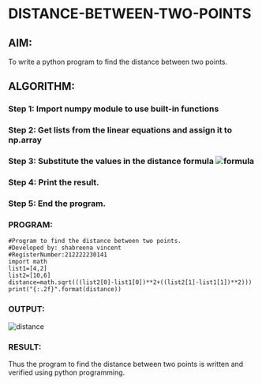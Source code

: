 # DISTANCE-BETWEEN-TWO-POINTS

## AIM:
To write a python program to find the distance between two points.

## ALGORITHM:
### Step 1: Import numpy module to use built-in functions
### Step 2: Get lists from the linear equations and assign it to np.array
### Step 3: Substitute the values in the distance formula ![formula](https://user-images.githubusercontent.com/119475721/228170464-62332e47-ab96-487e-a74b-9da312e50bcc.png)
### Step 4: Print the result.
### Step 5: End the program.


### PROGRAM:
 ```
 #Program to find the distance between two points.
#Developed by: shabreena vincent
#RegisterNumber:212222230141
import math
list1=[4,2]
list2=[10,6]
distance=math.sqrt(((list2[0]-list1[0])**2+((list2[1]-list1[1])**2)))
print("{:.2f}".format(distance))
```


### OUTPUT:




![distance](https://user-images.githubusercontent.com/119475721/228169871-b5512d0f-d54d-4224-80af-183fe6272142.png)


### RESULT:

Thus the program to find the distance between two points is written and verified using python programming.
